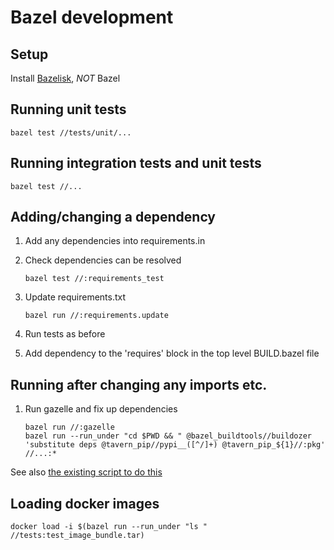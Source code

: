 # Bazel development

## Setup

Install [Bazelisk](https://github.com/bazelbuild/bazelisk), _NOT_ Bazel

## Running unit tests

    bazel test //tests/unit/...

## Running integration tests and unit tests

    bazel test //...

## Adding/changing a dependency

1. Add any dependencies into requirements.in
2. Check dependencies can be resolved

       bazel test //:requirements_test

3. Update requirements.txt

       bazel run //:requirements.update

4. Run tests as before
5. Add dependency to the 'requires' block in the top level BUILD.bazel file

## Running after changing any imports etc.

1. Run gazelle and fix up dependencies

       bazel run //:gazelle
       bazel run --run_under "cd $PWD && " @bazel_buildtools//buildozer 'substitute deps @tavern_pip//pypi__([^/]+) @tavern_pip_${1}//:pkg' //...:*

See also [the existing script to do this](/scripts/pre-commit.sh)

## Loading docker images

    docker load -i $(bazel run --run_under "ls " //tests:test_image_bundle.tar)
